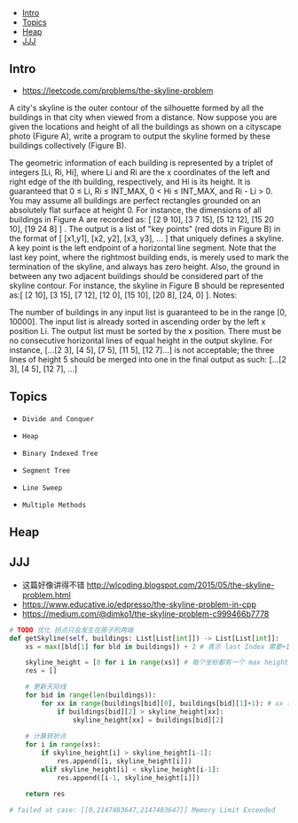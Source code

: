 - [Intro](#intro)
- [Topics](#topics)
- [Heap](#heap)
- [JJJ](#jjj)

## Intro

- https://leetcode.com/problems/the-skyline-problem

A city's skyline is the outer contour of the silhouette formed by all the buildings in that city when viewed from a distance. Now suppose you are given the locations and height of all the buildings as shown on a cityscape photo (Figure A), write a program to output the skyline formed by these buildings collectively (Figure B).
    
The geometric information of each building is represented by a triplet of integers [Li, Ri, Hi], where Li and Ri are the x coordinates of the left and right edge of the ith building, respectively, and Hi is its height. It is guaranteed that 0 ≤ Li, Ri ≤ INT_MAX, 0 < Hi ≤ INT_MAX, and Ri - Li > 0. You may assume all buildings are perfect rectangles grounded on an absolutely flat surface at height 0.
For instance, the dimensions of all buildings in Figure A are recorded as: [ [2 9 10], [3 7 15], [5 12 12], [15 20 10], [19 24 8] ] .
The output is a list of "key points" (red dots in Figure B) in the format of [ [x1,y1], [x2, y2], [x3, y3], ... ] that uniquely defines a skyline. A key point is the left endpoint of a horizontal line segment. Note that the last key point, where the rightmost building ends, is merely used to mark the termination of the skyline, and always has zero height. Also, the ground in between any two adjacent buildings should be considered part of the skyline contour.
For instance, the skyline in Figure B should be represented as:[ [2 10], [3 15], [7 12], [12 0], [15 10], [20 8], [24, 0] ].
Notes:

The number of buildings in any input list is guaranteed to be in the range [0, 10000].
The input list is already sorted in ascending order by the left x position Li.
The output list must be sorted by the x position.
There must be no consecutive horizontal lines of equal height in the output skyline. For instance, [...[2 3], [4 5], [7 5], [11 5], [12 7]...] is not acceptable; the three lines of height 5 should be merged into one in the final output as such: [...[2 3], [4 5], [12 7], ...]



## Topics

- `Divide and Conquer`
- `Heap`
- `Binary Indexed Tree`
- `Segment Tree`
- `Line Sweep`

- `Multiple Methods`


## Heap




## JJJ

- 这篇好像讲得不错 http://wlcoding.blogspot.com/2015/05/the-skyline-problem.html
- https://www.educative.io/edpresso/the-skyline-problem-in-cpp
- https://medium.com/@dimko1/the-skyline-problem-c999466b7778

```py
# TODO 优化 拐点只会发生在房子的两端
def getSkyline(self, buildings: List[List[int]]) -> List[List[int]]:
    xs = max([bld[1] for bld in buildings]) + 2 # 表示 last Index 需要+1, 展示 last Index 的变化 也需要+1

    skyline_height = [0 for i in range(xs)] # 每个坐标都有一个 max height
    res = []

    # 更新天际线
    for bid in range(len(buildings)):
        for xx in range(buildings[bid][0], buildings[bid][1]+1): # xx 表示当前建筑的横坐标范围
            if buildings[bid][2] > skyline_height[xx]:
                skyline_height[xx] = buildings[bid][2]
    
    # 计算转折点
    for i in range(xs):
        if skyline_height[i] > skyline_height[i-1]:
            res.append([i, skyline_height[i]])
        elif skyline_height[i] < skyline_height[i-1]:
            res.append([i-1, skyline_height[i]])

    return res

# failed at case: [[0,2147483647,2147483647]] Memory Limit Exceeded
```
